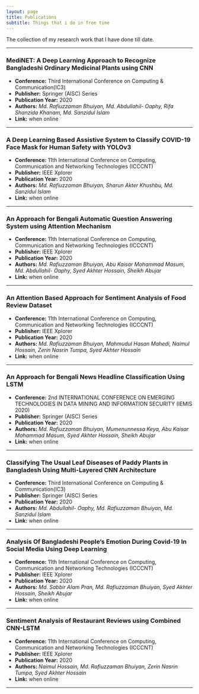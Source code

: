 ```yaml
---
layout: page
title: Publications
subtitle: Things that i do in free time
---
```


The collection of my research work that I have done till date.

---
### MediNET: A Deep Learning Approach to Recognize Bangladeshi Ordinary Medicinal Plants using CNN
- **Conference:** Third International Conference on Computing & Communication(IC3)
- **Publisher:** Springer (AISC) Series 
- **Publication Year:** 2020
- **Authors:** _Md. Rafiuzzaman Bhuiyan, Md. Abdullahil- Oaphy, Rifa Shanzida Khanam, Md. Sanzidul Islam_ 
- **Link:** when online 

***

### A Deep Learning Based Assistive System to Classify COVID-19 Face Mask for Human Safety with YOLOv3
- **Conference:** 11th International Conference on Computing, Communication and Networking Technologies (ICCCNT)
- **Publisher:** IEEE Xplorer
- **Publication Year:** 2020
- **Authors:** _Md. Rafiuzzaman Bhuiyan, Sharun Akter Khushbu, Md. Sanzidul Islam_ 
- **Link:** when online 

***

### An Approach for Bengali Automatic Question Answering System using Attention Mechanism
- **Conference:** 11th International Conference on Computing, Communication and Networking Technologies (ICCCNT)
- **Publisher:** IEEE Xplorer
- **Publication Year:** 2020
- **Authors:** _Md. Rafiuzzaman Bhuiyan, Abu Kaisar Mohammad Masum, Md. Abdullahil- Oaphy, Syed Akhter Hossain, Sheikh Abujar_
- **Link:** when online 

***

### An Attention Based Approach for Sentiment Analysis of Food Review Dataset
- **Conference:** 11th International Conference on Computing, Communication and Networking Technologies (ICCCNT)
- **Publisher:** IEEE Xplorer
- **Publication Year:** 2020
- **Authors:** _Md. Rafiuzzaman Bhuiyan, Mahmudul Hasan Mahedi, Naimul Hossain, Zerin Nasrin Tumpa, Syed Akhter Hossain_
- **Link:** when online 

***

### An Approach for Bengali News Headline Classification Using LSTM
- **Conference:** 2nd INTERNATIONAL CONFERENCE ON EMERGING TECHNOLOGIES IN DATA MINING AND INFORMATION SECURITY (IEMIS 2020)
- **Publisher:** Springer (AISC) Series 
- **Publication Year:**  2020
- **Authors:** _Md. Rafiuzzaman Bhuiyan, Mumenunnessa Keya, Abu Kaisar Mohammad Masum, Syed Akhter Hossain, Sheikh Abujar_
- **Link:** when online 

***

### Classifying The Usual Leaf Diseases of Paddy Plants in Bangladesh Using Multi-Layered CNN Architecture
- **Conference:** Third International Conference on Computing & Communication(IC3)
- **Publisher:** Springer (AISC) Series 
- **Publication Year:** 2020
- **Authors:** _Md. Abdullahil- Oaphy, Md. Rafiuzzaman Bhuiyan, Md. Sanzidul Islam_ 
- **Link:** when online 

***

### Analysis Of Bangladeshi People’s Emotion During Covid-19 In Social Media Using Deep Learning
- **Conference:** 11th International Conference on Computing, Communication and Networking Technologies (ICCCNT)
- **Publisher:** IEEE Xplorer
- **Publication Year:** 2020
- **Authors:** _Md. Sabbir Alam Pran, Md. Rafiuzzaman Bhuiyan, Syed Akhter Hossain, Sheikh Abujar_
- **Link:** when online 

***

### Sentiment Analysis of Restaurant Reviews using Combined CNN-LSTM
- **Conference:** 11th International Conference on Computing, Communication and Networking Technologies (ICCCNT)
- **Publisher:** IEEE Xplorer
- **Publication Year:** 2020
- **Authors:** _Naimul Hossain, Md. Rafiuzzaman Bhuiyan, Zerin Nasrin Tumpa, Syed Akhter Hossain_
- **Link:** when online 
***

